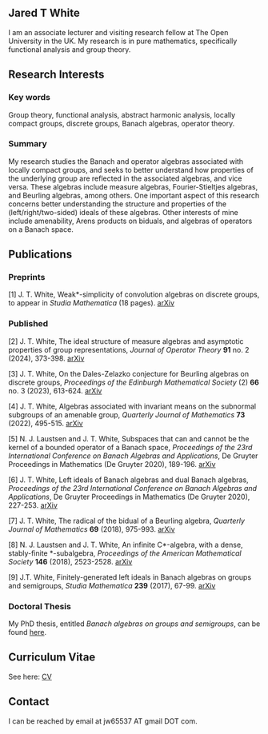 ## Jared T White
I am an associate lecturer and visiting research fellow at The Open University in the UK. My research is in pure mathematics, specifically functional analysis and group theory.

## Research Interests
### Key words
Group theory, functional analysis, abstract harmonic analysis, locally compact groups, discrete groups, Banach algebras, operator theory.
### Summary
My research studies the Banach and operator algebras associated with locally compact groups, and seeks to better understand how properties of the underlying group are reflected in the associated algebras, and vice versa. These algebras include measure algebras, Fourier-Stieltjes algebras, and Beurling algebras, among others. One important aspect of this research concerns better understanding the structure and properties of the (left/right/two-sided) ideals of these algebras.  Other interests of mine include amenability, Arens products on biduals, and algebras of operators on a Banach space.

## Publications
### Preprints
[1] J. T. White, Weak\*-simplicity of convolution algebras on discrete groups, to appear in *Studia Mathematica* (18 pages). [arXiv](https://arxiv.org/abs/2309.15570)


### Published
[2] J. T. White, The ideal structure of measure algebras and asymptotic properties of group representations, *Journal of Operator Theory* **91** no. 2 (2024), 373-398. [arXiv](https://arxiv.org/abs/2106.07526)

[3] J. T. White, On the Dales-Zelazko conjecture for Beurling algebras on discrete groups, *Proceedings of the Edinburgh Mathematical Society* (2) **66** no. 3 (2023), 613-624. [arXiv](https://arxiv.org/abs/2206.13989)

[4] J. T. White, Algebras associated with invariant means on the subnormal subgroups of an amenable group, *Quarterly Journal of Mathematics* **73** (2022), 495-515. [arXiv](https://arxiv.org/abs/2008.09069)

[5]  N. J. Laustsen and J. T. White, Subspaces that can and cannot be the kernel of a bounded operator of a Banach space, *Proceedings of the 23rd International Conference on Banach Algebras and Applications*, De Gruyter Proceedings in Mathematics (De Gruyter 2020), 189-196.
[arXiv](https://arxiv.org/abs/1811.02399)

[6] J. T. White, Left ideals of Banach algebras and dual Banach algebras, *Proceedings of the 23rd International Conference on Banach Algebras and Applications*, De Gruyter Proceedings in Mathematics (De Gruyter 2020), 227-253.
[arXiv](https://arxiv.org/abs/1811.02393)

[7] J. T. White, The radical of the bidual of a Beurling algebra, *Quarterly Journal of Mathematics* **69** (2018), 975-993.
[arXiv](https://arxiv.org/abs/1708.09635)

[8] N. J. Laustsen and J. T. White, An infinite C\*-algebra, with a dense, stably-finite \*-subalgebra,  *Proceedings of the American Mathematical Society* **146** (2018), 2523-2528.
[arXiv](https://arxiv.org/abs/1705.05835)

[9] J.T. White, Finitely-generated left ideals in Banach algebras on groups and semigroups, *Studia Mathematica* **239** (2017), 67-99.
[arXiv](https://arxiv.org/abs/1612.05915)



### Doctoral Thesis
My PhD thesis, entitled *Banach algebras on groups and semigroups*, can be found [here](https://jaredtwhite.github.io/PhD_Thesis.pdf).

## Curriculum Vitae
See here: [CV](https://jaredtwhite.github.io/CV.pdf)

## Contact
I can be reached by email at jw65537 AT gmail DOT com.

